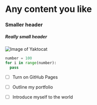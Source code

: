 # Any content you like
### Smaller header
##### Really small header

![Image of Yaktocat](https://octodex.github.com/images/yaktocat.png)

``` python
number = 100
for i in range(number):
  pass
```

- [ ] Turn on GitHub Pages
- [ ] Outline my portfolio
- [ ] Introduce myself to the world

